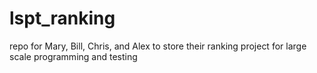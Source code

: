 # lspt_ranking
repo for Mary, Bill, Chris, and Alex to store their ranking project for large scale programming and testing
